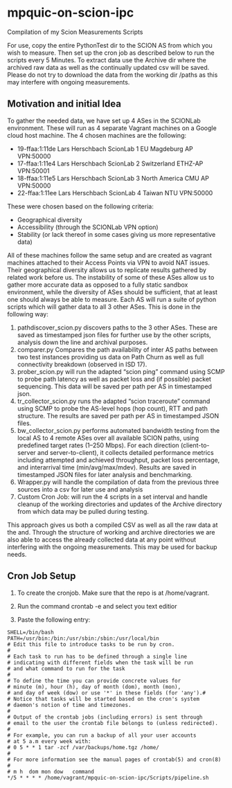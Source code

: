 # mpquic-on-scion-ipc
Compilation of my Scion Measurements Scripts


For use, copy the entire PythonTest dir to the SCION AS from which you wish to measure. Then set up the cron job as described below to run the scripts every 5 Minutes. To extract data use the Archive dir where the archived raw data as well as the continually updated csv will be saved. Please do not try to download the data from the working dir /paths as this may interfere with ongoing measurements.


## Motivation and initial Idea

To gather the needed data, we have set up 4 ASes in the SCIONLab environment. These will run as 4 separate Vagrant machines on a Google cloud host machine. The 4 chosen machines are the following:

- 19-ffaa:1:11de 	Lars Herschbach ScionLab 1 	EU 	Magdeburg AP 	VPN:50000
- 17-ffaa:1:11e4 	Lars Herschbach ScionLab 2 	Switzerland 	ETHZ-AP 	VPN:50001
- 18-ffaa:1:11e5 	Lars Herschbach ScionLab 3 	North America 	CMU AP 	VPN:50000
- 22-ffaa:1:11ee 	Lars Herschbach ScionLab 4 	Taiwan 	NTU 	VPN:50000

These were chosen based on the following criteria:
- Geographical diversity
- Accessibility (through the SCIONLab VPN option)
- Stability (or lack thereof in some cases giving us more representative data)
  
All of these machines follow the same setup and are created as vagrant machines attached to their Access Points via VPN to avoid NAT issues. Their geographical diversity allows us to replicate results gathered by related work before us. The instability of some of these ASes allow us to gather more accurate data as opposed to a fully static sandbox environment, while the diversity of ASes should be sufficient, that at least one should always be able to measure.
Each AS will run a suite of python scripts which will gather data to all 3 other ASes. This is done in the following way:

1. pathdiscover_scion.py discovers paths to the 3 other ASes. These are saved as timestamped json files for further use by the other scripts, analysis down the line and archival purposes.
2. comparer.py Compares the path availability of inter AS paths between two test instances providing us data on Path Churn as well as full connectivity breakdown (observed in ISD 17).
3. prober_scion.py will run the adapted “scion ping” command using SCMP to probe path latency as well as packet loss and (if possible) packet sequencing. This data will be saved per path per AS in timestamped json.
4. tr_collector_scion.py runs the adapted “scion traceroute” command using SCMP to probe the AS-level hops (hop count), RTT and path structure. The results are saved per path per AS in timestamped JSON files.
5. bw_collector_scion.py performs automated bandwidth testing from the local AS to 4 remote ASes over all available SCION paths, using predefined target rates (1–250 Mbps). For each direction (client-to-server and server-to-client), it collects detailed performance metrics including attempted and achieved throughput, packet loss percentage, and interarrival time (min/avg/max/mdev). Results are saved in timestamped JSON files for later analysis and benchmarking.
6. Wrapper.py will handle the compilation of data from the previous three sources into a csv for later use and analysis
7. Custom Cron Job: will run the 4 scripts in a set interval and handle cleanup of the working directories and updates of the Archive directory from which data may be pulled during testing.
   
This approach gives us both a compiled CSV as well as all the raw data at the and. Through the structure of working and archive directories we are also able to access the already collected data at any point without interfering with the ongoing measurements. This may be used for backup needs.



## Cron Job Setup
1. To create the cronjob. Make sure that the repo is at /home/vagrant.

2. Run the command crontab -e and select you text editior

3. Paste the following entry:
```
SHELL=/bin/bash
PATH=/usr/bin:/bin:/usr/sbin:/sbin:/usr/local/bin
# Edit this file to introduce tasks to be run by cron.
# 
# Each task to run has to be defined through a single line
# indicating with different fields when the task will be run
# and what command to run for the task
# 
# To define the time you can provide concrete values for
# minute (m), hour (h), day of month (dom), month (mon),
# and day of week (dow) or use '*' in these fields (for 'any').# 
# Notice that tasks will be started based on the cron's system
# daemon's notion of time and timezones.
# 
# Output of the crontab jobs (including errors) is sent through
# email to the user the crontab file belongs to (unless redirected).
# 
# For example, you can run a backup of all your user accounts
# at 5 a.m every week with:
# 0 5 * * 1 tar -zcf /var/backups/home.tgz /home/
# 
# For more information see the manual pages of crontab(5) and cron(8)
# 
# m h  dom mon dow   command
*/5 * * * * /home/vagrant/mpquic-on-scion-ipc/Scripts/pipeline.sh
```

